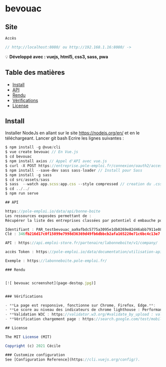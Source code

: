 # bevouac

## Site

```javascript
Accès

// http://localhost:8080/ ou http://192.168.1.16:8080/ -> 
```

:bulb: **Développé avec : vuejs, html5, css3, sass, pwa** 

## Table des matières

- [Install](#install)
- [API](#api)
- [Rendu](#rendu)
- [Vérifications](#verifications)
- [License](#license)

## Install

Installer NodeJs en allant sur le site https://nodejs.org/en/ et en le téléchargeant.
Lancer git bash
Ecrire les lignes suivantes : 

```javascript
$ npm install -g @vue/cli
$ vue create bevouac // En Vue.js
$ cd bevouac
$ npm install axios // Appel d'API avec vue.js
$ curl -X POST https://entreprise.pole-emploi.fr/connexion/oauth2/access_token?realm=%2Fpartenaire -d "grant_type=client_credentials&client_id=PAR_testbevouac_aa9afbdc5775a3095e1db0269e82d46abb7911e08956fec04e02fdb699a7aaa0&client_secret=346fb216d17c0f15099e7998d36369d49fb6dbbcb2afa165220e71c6bc4c13e7&scope=application_PAR_testbevouac_aa9afbdc5775a3095e1db0269e82d46abb7911e08956fec04e02fdb699a7aaa0%20api_labonneboitev1"
$ npm install --save-dev sass sass-loader // Install pour Sass
$ npm install -g sass
$ cd src/assets/sass
$ sass  --watch app.scss:app.css --style compressed // creation du .css et compression
$ cd ../../
$ npm run serve

## API

https://pole-emploi.io/data/api/bonne-boite
Les ressources exposées permettant de : 
Récupérer la liste des entreprises classées par potentiel d embauche pour un métier (code ROME)

Identifiant : PAR_testbevouac_aa9afbdc5775a3095e1db0269e82d46abb7911e08956fec04e02fdb699a7aaa0
Clé : 346fb216d17c0f15099e7998d36369d49fb6dbbcb2afa165220e71c6bc4c13e7

API : https://api.emploi-store.fr/partenaire/labonneboite/v1/company/

accès Token : https://pole-emploi.io/data/documentation/utilisation-api-pole-emploi/generer-access-token

Exemple : https://labonneboite.pole-emploi.fr/

### Rendu


[![ bevouac screenshot](page-destop.jpg)]


### Vérifications

- **La page est responsive, fonctionne sur Chrome, Firefox, Edge.**:
- **Le score au niveau des indicateurs de chrome lighthouse : Performances non optimisées - 100% en accessibilité - 87% en Best Practice - 100% en SEO - PWA**: 
- **Validation W3C : https://validator.w3.org/#validate_by_upload : validé**: 
- **Vérification chargement page : https://search.google.com/test/mobile-friendly/ : Page adaptée aux mobiles**:

## License

The MIT License (MIT)

Copyright (c) 2021 Cécile

### Customize configuration
See [Configuration Reference](https://cli.vuejs.org/config/).

